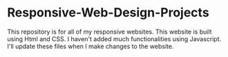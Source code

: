 # Responsive-Web-Design-Projects
This repository is for all of my responsive websites.
This website is built using Html and CSS. I haven't added much functionalities using Javascript. I'll update these files when I make changes to the website.
